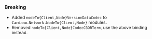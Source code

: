 ### Breaking

- Added `nodeTo{Client,Node}VersionDataCodec` to
  `Cardano.Network.NodeTo{Client,Node}` modules.
- Removed `nodeTo{Client,Node}CodecCBORTerm`, use the above binding instead.
